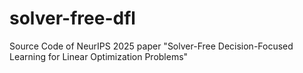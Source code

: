 # solver-free-dfl
Source Code of NeurIPS 2025 paper "Solver-Free Decision-Focused Learning for Linear Optimization Problems"

